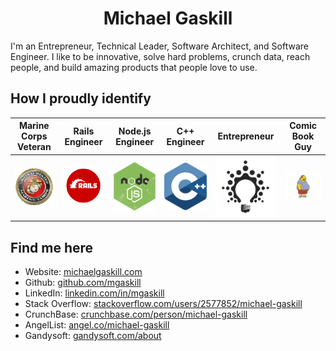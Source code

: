 # <div align="center">Michael Gaskill</div>

I'm an Entrepreneur, Technical Leader, Software Architect, and Software Engineer. I like to be innovative, solve hard problems, crunch data, reach people, and build amazing products that people love to use.

## How I proudly identify

| Marine Corps Veteran   | Rails Engineer                   | Node.js Engineer             | C++ Engineer         | Entrepreneur                      | Comic Book Guy                        |
| ---------------------- | -------------------------------- | ---------------------------- | -------------------- | --------------------------------- | ------------------------------------- |
| ![USMC logo](usmc.png) | ![Ruby on Rails logo](rails.png) | ![Node.js logo](node-js.png) | ![C++ logo](cpp.png) | ![Entrepreneur](entrepreneur.png) | ![Comic Book Guy](comic-book-guy.png) |

## Find me here

- Website: [michaelgaskill.com](http://michaelgaskill.com)
- Github: [github.com/mgaskill](https://github.com/mgaskill)
- LinkedIn: [linkedin.com/in/mgaskill](https://www.linkedin.com/in/mgaskill)
- Stack Overflow: [stackoverflow.com/users/2577852/michael-gaskill](https://stackoverflow.com/users/2577852/michael-gaskill)
- CrunchBase: [crunchbase.com/person/michael-gaskill](https://www.crunchbase.com/person/michael-gaskill)
- AngelList: [angel.co/michael-gaskill](https://angel.co/michael-gaskill)
- Gandysoft: [gandysoft.com/about](https://gandysoft.com/about)
